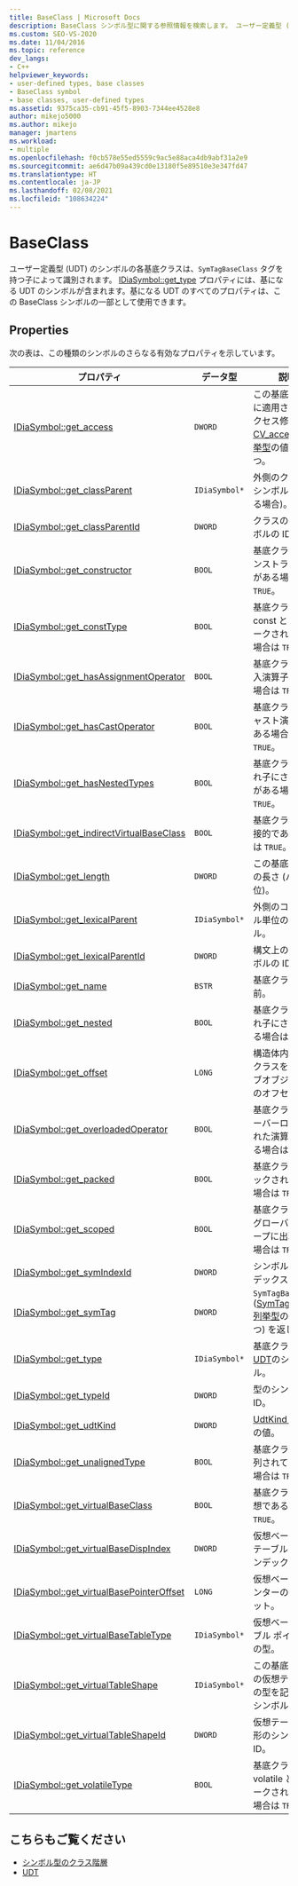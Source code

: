 ```yaml
---
title: BaseClass | Microsoft Docs
description: BaseClass シンボル型に関する参照情報を検索します。 ユーザー定義型 (UDT) のシンボルの基底クラスは、SymTagBaseClass タグを持つ子によって識別されます。
ms.custom: SEO-VS-2020
ms.date: 11/04/2016
ms.topic: reference
dev_langs:
- C++
helpviewer_keywords:
- user-defined types, base classes
- BaseClass symbol
- base classes, user-defined types
ms.assetid: 9375ca35-cb91-45f5-8903-7344ee4528e8
author: mikejo5000
ms.author: mikejo
manager: jmartens
ms.workload:
- multiple
ms.openlocfilehash: f0cb578e55ed5559c9ac5e88aca4db9abf31a2e9
ms.sourcegitcommit: ae6d47b09a439cd0e13180f5e89510e3e347fd47
ms.translationtype: HT
ms.contentlocale: ja-JP
ms.lasthandoff: 02/08/2021
ms.locfileid: "108634224"
---
```

# <a name="baseclass"></a>BaseClass
ユーザー定義型 (UDT) のシンボルの各基底クラスは、`SymTagBaseClass` タグを持つ子によって識別されます。 [IDiaSymbol::get_type](../../debugger/debug-interface-access/idiasymbol-get-type.md) プロパティには、基になる UDT のシンボルが含まれます。基になる UDT のすべてのプロパティは、この BaseClass シンボルの一部として使用できます。

## <a name="properties"></a>Properties
 次の表は、この種類のシンボルのさらなる有効なプロパティを示しています。

|プロパティ|データ型|説明|
|--------------|---------------|-----------------|
|[IDiaSymbol::get_access](../../debugger/debug-interface-access/idiasymbol-get-access.md)|`DWORD`|この基底クラスに適用されるアクセス修飾子。 [CV_access_e 列挙型](../../debugger/debug-interface-access/cv-access-e.md)の値の 1 つ。|
|[IDiaSymbol::get_classParent](../../debugger/debug-interface-access/idiasymbol-get-classparent.md)|`IDiaSymbol*`|外側のクラスのシンボル (存在する場合)。|
|[IDiaSymbol::get_classParentId](../../debugger/debug-interface-access/idiasymbol-get-classparentid.md)|`DWORD`|クラスの親シンボルの ID。|
|[IDiaSymbol::get_constructor](../../debugger/debug-interface-access/idiasymbol-get-constructor.md)|`BOOL`|基底クラスにコンストラクターがある場合は `TRUE`。|
|[IDiaSymbol::get_constType](../../debugger/debug-interface-access/idiasymbol-get-consttype.md)|`BOOL`|基底クラスが const としてマークされている場合は `TRUE`。|
|[IDiaSymbol::get_hasAssignmentOperator](../../debugger/debug-interface-access/idiasymbol-get-hasassignmentoperator.md)|`BOOL`|基底クラスに代入演算子がある場合は `TRUE`。|
|[IDiaSymbol::get_hasCastOperator](../../debugger/debug-interface-access/idiasymbol-get-hascastoperator.md)|`BOOL`|基底クラスにキャスト演算子がある場合は `TRUE`。|
|[IDiaSymbol::get_hasNestedTypes](../../debugger/debug-interface-access/idiasymbol-get-hasnestedtypes.md)|`BOOL`|基底クラスに入れ子にされた型がある場合は `TRUE`。|
|[IDiaSymbol::get_indirectVirtualBaseClass](../../debugger/debug-interface-access/idiasymbol-get-indirectvirtualbaseclass.md)|`BOOL`|基底クラスが間接的である場合は `TRUE`。|
|[IDiaSymbol::get_length](../../debugger/debug-interface-access/idiasymbol-get-length.md)|`DWORD`|この基底クラスの長さ (バイト単位)。|
|[IDiaSymbol::get_lexicalParent](../../debugger/debug-interface-access/idiasymbol-get-lexicalparent.md)|`IDiaSymbol*`|外側のコンパイル単位のシンボル。|
|[IDiaSymbol::get_lexicalParentId](../../debugger/debug-interface-access/idiasymbol-get-lexicalparentid.md)|`DWORD`|構文上の親シンボルの ID。|
|[IDiaSymbol::get_name](../../debugger/debug-interface-access/idiasymbol-get-name.md)|`BSTR`|基底クラスの名前。|
|[IDiaSymbol::get_nested](../../debugger/debug-interface-access/idiasymbol-get-nested.md)|`BOOL`|基底クラスが入れ子にされている場合は `TRUE`。|
|[IDiaSymbol::get_offset](../../debugger/debug-interface-access/idiasymbol-get-offset.md)|`LONG`|構造体内の基底クラスを表すサブオブジェクトのオフセット。|
|[IDiaSymbol::get_overloadedOperator](../../debugger/debug-interface-access/idiasymbol-get-overloadedoperator.md)|`BOOL`|基底クラスにオーバーロードされた演算子がある場合は `TRUE`。|
|[IDiaSymbol::get_packed](../../debugger/debug-interface-access/idiasymbol-get-packed.md)|`BOOL`|基底クラスがパックされている場合は `TRUE`。|
|[IDiaSymbol::get_scoped](../../debugger/debug-interface-access/idiasymbol-get-scoped.md)|`BOOL`|基底クラスが非グローバル スコープに出現する場合は `TRUE`。|
|[IDiaSymbol::get_symIndexId](../../debugger/debug-interface-access/idiasymbol-get-symindexid.md)|`DWORD`|シンボルのインデックス ID。|
|[IDiaSymbol::get_symTag](../../debugger/debug-interface-access/idiasymbol-get-symtag.md)|`DWORD`|`SymTagBaseClass` ([SymTagEnum 列挙型](../../debugger/debug-interface-access/symtagenum.md)の値の 1 つ) を返します。|
|[IDiaSymbol::get_type](../../debugger/debug-interface-access/idiasymbol-get-type.md)|`IDiaSymbol*`|基底クラスの [UDT](../../debugger/debug-interface-access/udt.md)のシンボル。|
|[IDiaSymbol::get_typeId](../../debugger/debug-interface-access/idiasymbol-get-typeid.md)|`DWORD`|型のシンボルの ID。|
|[IDiaSymbol::get_udtKind](../../debugger/debug-interface-access/idiasymbol-get-udtkind.md)|`DWORD`|[UdtKind 列挙型](../../debugger/debug-interface-access/udtkind.md)の値。|
|[IDiaSymbol::get_unalignedType](../../debugger/debug-interface-access/idiasymbol-get-unalignedtype.md)|`BOOL`|基底クラスが整列されていない場合は `TRUE`。|
|[IDiaSymbol::get_virtualBaseClass](../../debugger/debug-interface-access/idiasymbol-get-virtualbaseclass.md)|`BOOL`|基底クラスが仮想である場合は `TRUE`。|
|[IDiaSymbol::get_virtualBaseDispIndex](../../debugger/debug-interface-access/idiasymbol-get-virtualbasedispindex.md)|`DWORD`|仮想ベース変位テーブルへのインデックス。|
|[IDiaSymbol::get_virtualBasePointerOffset](../../debugger/debug-interface-access/idiasymbol-get-virtualbasepointeroffset.md)|`LONG`|仮想ベース ポインターのオフセット。|
|[IDiaSymbol::get_virtualBaseTableType](../../debugger/debug-interface-access/idiasymbol-get-virtualbasetabletype.md)|`IDiaSymbol*`|仮想ベース テーブル ポインターの型。|
|[IDiaSymbol::get_virtualTableShape](../../debugger/debug-interface-access/idiasymbol-get-virtualtableshape.md)|`IDiaSymbol*`|この基底クラスの仮想テーブルの型を記述するシンボル。|
|[IDiaSymbol::get_virtualTableShapeId](../../debugger/debug-interface-access/idiasymbol-get-virtualtableshapeid.md)|`DWORD`|仮想テーブル図形のシンボルの ID。|
|[IDiaSymbol::get_volatileType](../../debugger/debug-interface-access/idiasymbol-get-volatiletype.md)|`BOOL`|基底クラスが volatile としてマークされている場合は `TRUE`。|

## <a name="see-also"></a>こちらもご覧ください
- [シンボル型のクラス階層](../../debugger/debug-interface-access/class-hierarchy-of-symbol-types.md)
- [UDT](../../debugger/debug-interface-access/udt.md)